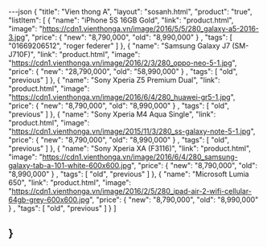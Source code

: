 ---json
{
  "title": "Vien thong A",
  "layout": "sosanh.html",
  "product": "true",
  "listItem": [
                {
                  "name": "iPhone 5S 16GB Gold",
                  "link": "product.html",
                  "image": "https://cdn1.vienthonga.vn/image/2016/5/5/280_galaxy-a5-2016-3.jpg",
                  "price":
                  {
                    "new": "8,790,000",
                    "old": "8,990,000"
                  }
                ,
                  "tags": [
                    "01669206512",
                    "roger federer"
                  ]
                },
                {
                  "name": "Samsung Galaxy J7 (SM-J710F)",
                  "link": "product.html",
                  "image": "https://cdn1.vienthonga.vn/image/2016/2/3/280_oppo-neo-5-1.jpg",
                  "price":
                    {
                      "new": "28,790,000",
                      "old": "58,990,000"
                    }
                  ,
                  "tags": [
                    "old",
                    "previous"
                  ]
                },
                {
                  "name": "Sony Xperia Z5 Premium Dual",
                  "link": "product.html",
                  "image": "https://cdn1.vienthonga.vn/image/2016/6/4/280_huawei-gr5-1.jpg",
                  "price":
                  {
                    "new": "8,790,000",
                    "old": "8,990,000"
                  }
                ,
                  "tags": [
                    "old",
                    "previous"
                  ]
                },
                {
                  "name": "Sony Xperia M4 Aqua Single",
                  "link": "product.html",
                  "image": "https://cdn1.vienthonga.vn/image/2015/11/3/280_ss-galaxy-note-5-1.jpg",
                  "price":
                  {
                    "new": "8,790,000",
                    "old": "8,990,000"
                  }
                ,
                  "tags": [
                    "old",
                    "previous"
                  ]
                },
                {
                  "name": "Sony Xperia XA (F3116)",
                  "link": "product.html",
                  "image": "https://cdn1.vienthonga.vn/image/2016/6/4/280_samsung-galaxy-tab-a-101-white-600x600.jpg",
                  "price":
                  {
                    "new": "8,790,000",
                    "old": "8,990,000"
                  }
                ,
                  "tags": [
                    "old",
                    "previous"
                  ]
                },
                {
                  "name": "Microsoft Lumia 650",
                  "link": "product.html",
                  "image": "https://cdn1.vienthonga.vn/image/2016/2/5/280_ipad-air-2-wifi-cellular-64gb-grey-600x600.jpg",
                  "price":
                    {
                      "new": "8,790,000",
                      "old": "8,990,000"
                    }
                  ,
                  "tags": [
                    "old",
                    "previous"
                  ]
                }
              ]


}
---

